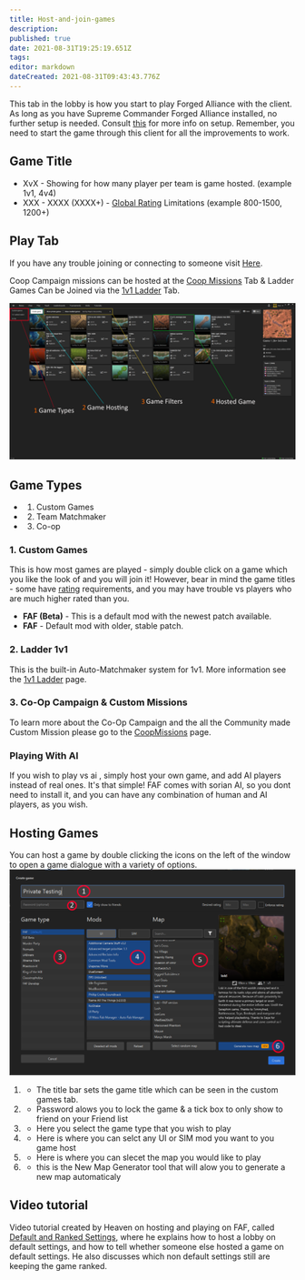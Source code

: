 ```yaml
---
title: Host-and-join-games
description: 
published: true
date: 2021-08-31T19:25:19.651Z
tags: 
editor: markdown
dateCreated: 2021-08-31T09:43:43.776Z
---
```


This tab in the lobby is how you start to play Forged Alliance with the client. As long as you have Supreme Commander Forged Alliance installed, no further setup is needed. Consult [this](/Setting-Up-FAF) for more info on setup. Remember, you need to start the game through this client for all the improvements to work.

## Game Title
- XvX - Showing for how many player per team is game hosted. (example 1v1, 4v4)
- XXX - XXXX (XXXX+) - [Global Rating](/Global-Ranking) Limitations (example 800-1500, 1200+)

## Play Tab
If you have any trouble joining or connecting to someone visit [Here](http://wiki.faforever.com/index.php?title=Connection_issues_and_solutions).

Coop Campaign missions can be hosted at the [Coop Missions](/Coop-Missions) Tab & Ladder Games Can be Joined via the [1v1 Ladder](/The-Ladder) Tab.

![faf-game.png](/faf-game.png)

## Game Types
- 1) Custom Games
- 2) Team Matchmaker
- 3) Co-op

### 1. Custom Games

This is how most games are played - simply double click on a game which you like the look of and you will join it! However, bear in mind the game titles - some have [rating](/Global-Ranking) requirements, and you may have trouble vs players who are much higher rated than you.
- **FAF (Beta)** - This is a default mod with the newest patch available.
- **FAF** - Default mod with older, stable patch.

### 2. Ladder 1v1
This is the built-in Auto-Matchmaker system for 1v1. More information see the [1v1 Ladder](The_Ladder "wikilink") page.

### 3. Co-Op Campaign & Custom Missions
To learn more about the Co-Op Campaign and the all the Community made Custom Mission please go to the [CoopMissions](Coop_Missions "wikilink") page.

### Playing With AI
If you wish to play vs ai , simply host your own game, and add AI players instead of real ones. It's that simple! FAF comes with sorian AI, so you dont need to install it, and you can have any combination of human and AI players, as you wish.

## Hosting Games
You can host a game by double clicking the icons on the left of the window to open a game dialogue with a variety of options.
![hosting-games.png](/hosting-games.png)
1) - The title bar sets the game title which can be seen in the custom games tab.
2) - Password alows you to lock the game & a tick box to only show to friend on your Friend list
3) - Here you select the game type that you wish to play
4) - Here is where you can selct any UI or SIM mod you want to you game host
5) - Here is where you can slecet the map you would like to play
6) - this is the New Map Generator tool that will alow you to generate a new map automaticaly

## Video tutorial
Video tutorial created by Heaven on hosting and playing on FAF, called [Default and Ranked Settings](https://youtu.be/BpSH12DdoFM), where he explains how to host a lobby on default settings, and how to tell whether someone else hosted a game on default settings. He also discusses which non default settings still are keeping the game ranked.